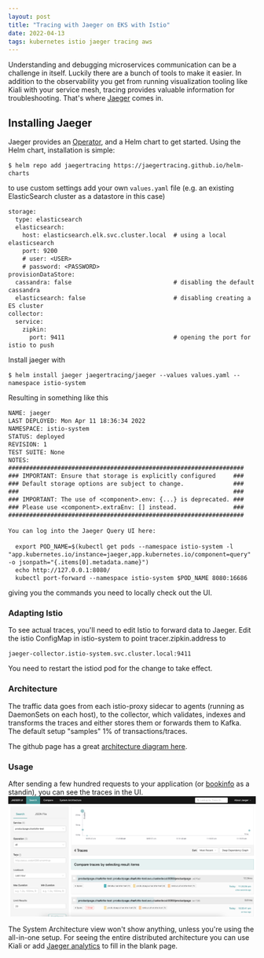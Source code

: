 ```yaml
---
layout: post
title: "Tracing with Jaeger on EKS with Istio"
date: 2022-04-13
tags: kubernetes istio jaeger tracing aws
---
```


Understanding and debugging microservices communication can be a challenge in itself. Luckily
there are a bunch of tools to make it easier. In addition to the observability you get from 
running visualization tooling like Kiali with your service mesh, tracing provides valuable
information for troubleshooting. That's where [Jaeger](https://github.com/jaegertracing/jaeger) comes in.

## Installing Jaeger 

Jaeger provides an [Operator](https://github.com/jaegertracing/jaeger-operator#getting-started), and a Helm
chart to get started. Using the Helm chart, installation is simple:
```
$ helm repo add jaegertracing https://jaegertracing.github.io/helm-charts
```
to use custom settings add your own `values.yaml` file (e.g. an
existing ElasticSearch cluster as a datastore in this case)
```
storage:
  type: elasticsearch
  elasticsearch:
    host: elasticsearch.elk.svc.cluster.local  # using a local elasticsearch
    port: 9200
    # user: <USER>
    # password: <PASSWORD>
provisionDataStore:
  cassandra: false                             # disabling the default cassandra
  elasticsearch: false                         # disabling creating a ES cluster
collector:
  service:
    zipkin:                                    
      port: 9411                               # opening the port for istio to push
```
Install jaeger with
```
$ helm install jaeger jaegertracing/jaeger --values values.yaml --namespace istio-system
```
Resulting in something like this
```
NAME: jaeger
LAST DEPLOYED: Mon Apr 11 18:36:34 2022
NAMESPACE: istio-system
STATUS: deployed
REVISION: 1
TEST SUITE: None
NOTES:
###################################################################
### IMPORTANT: Ensure that storage is explicitly configured     ###
### Default storage options are subject to change.              ###
###                                                             ###
### IMPORTANT: The use of <component>.env: {...} is deprecated. ###
### Please use <component>.extraEnv: [] instead.                ###
###################################################################

You can log into the Jaeger Query UI here:

  export POD_NAME=$(kubectl get pods --namespace istio-system -l "app.kubernetes.io/instance=jaeger,app.kubernetes.io/component=query" -o jsonpath="{.items[0].metadata.name}")
  echo http://127.0.0.1:8080/
  kubectl port-forward --namespace istio-system $POD_NAME 8080:16686
```
giving you the commands you need to locally check out the UI.


### Adapting Istio

To see actual traces, you'll need to edit Istio to forward data to Jaeger.
Edit the istio ConfigMap in istio-system to point tracer.zipkin.address to 
```
jaeger-collector.istio-system.svc.cluster.local:9411
```
You need to restart the istiod pod for the change to take effect.


### Architecture

The traffic data goes from each istio-proxy sidecar to agents (running as DaemonSets on each host), to 
the collector, which validates, indexes and transforms the traces and either stores them or forwards them to Kafka.
The default setup "samples" 1% of transactions/traces.

The github page has a great [architecture diagram here](https://github.com/jaegertracing/documentation/blob/7f1f07f182302cde97ee33db4f48958b831e7dda/static/img/architecture-v1.png).

### Usage

After sending a few hundred requests to your application (or [bookinfo](https://istio.io/latest/docs/examples/bookinfo/) as a standin),
you can see the traces in the UI.
![Traces screenshot](/assets/images/jaeger1.png "Traces")

The System Architecture view won't show anything, unless you're using the all-in-one setup.
For seeing the entire distributed architecture you can use Kiali or add [Jaeger analytics](https://github.com/jaegertracing/jaeger-analytics) to fill in the blank page.

